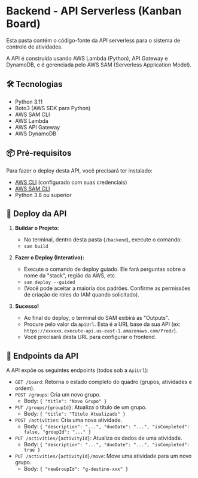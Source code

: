 # Backend - API Serverless (Kanban Board)

Esta pasta contém o código-fonte da API serverless para o sistema de controle de atividades.

A API é construída usando AWS Lambda (Python), API Gateway e DynamoDB, e é gerenciada pelo AWS SAM (Serverless Application Model).

## 🛠️ Tecnologias
* Python 3.11
* Boto3 (AWS SDK para Python)
* AWS SAM CLI
* AWS Lambda
* AWS API Gateway
* AWS DynamoDB

## 📦 Pré-requisitos

Para fazer o deploy desta API, você precisará ter instalado:
* [AWS CLI](https://aws.amazon.com/cli/) (configurado com suas credenciais)
* [AWS SAM CLI](https://docs.aws.amazon.com/serverless-application-model/latest/developerguide/install-sam-cli.html)
* Python 3.8 ou superior

## 🚀 Deploy da API

1.  **Buildar o Projeto:**
    * No terminal, dentro desta pasta (`/backend`), execute o comando:
    * `sam build`

2.  **Fazer o Deploy (Interativo):**
    * Execute o comando de deploy guiado. Ele fará perguntas sobre o nome da "stack", região da AWS, etc.
    * `sam deploy --guided`
    * (Você pode aceitar a maioria dos padrões. Confirme as permissões de criação de roles do IAM quando solicitado).

3.  **Sucesso!**
    * Ao final do deploy, o terminal do SAM exibirá as "Outputs".
    * Procure pelo valor da `ApiUrl`. Esta é a URL base da sua API (ex: `https://xxxxxx.execute-api.us-east-1.amazonaws.com/Prod/`).
    * Você precisará desta URL para configurar o frontend.

## 🔀 Endpoints da API

A API expõe os seguintes endpoints (todos sob a `ApiUrl`):

* `GET /board`: Retorna o estado completo do quadro (grupos, atividades e ordem).
* `POST /groups`: Cria um novo grupo.
    * Body: `{ "title": "Novo Grupo" }`
* `PUT /groups/{groupId}`: Atualiza o título de um grupo.
    * Body: `{ "title": "Título Atualizado" }`
* `POST /activities`: Cria uma nova atividade.
    * Body: `{ "description": "...", "dueDate": "...", "isCompleted": false, "groupId": "..." }`
* `PUT /activities/{activityId}`: Atualiza os dados de uma atividade.
    * Body: `{ "description": "...", "dueDate": "...", "isCompleted": true }`
* `PUT /activities/{activityId}/move`: Move uma atividade para um novo grupo.
    * Body: `{ "newGroupId": "g-destino-xxx" }`